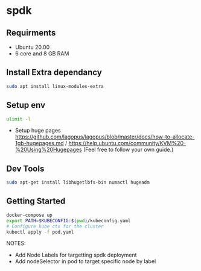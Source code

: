 # spdk

## Requirments
- Ubuntu 20.00
- 6 core and 8 GB RAM 

## Install Extra dependancy 
```bash
sudo apt install linux-modules-extra
```

## Setup env
```bash
ulimit -l
```
- Setup huge pages https://github.com/lagopus/lagopus/blob/master/docs/how-to-allocate-1gb-hugepages.md / https://help.ubuntu.com/community/KVM%20-%20Using%20Hugepages (Feel free to follow your own guide.)

## Dev Tools

```bash
sudo apt-get install libhugetlbfs-bin numactl hugeadm
```

## Getting Started

```bash
docker-compose up 
export PATH=$KUBECONFIG:$(pwd)/kubeconfig.yaml
# Configure kube ctx for the cluster 
kubectl apply -f pod.yaml
```

NOTES:
- Add Node Labels for targetting spdk deployment 
- Add nodeSelector in pod to target specific node by label
 
